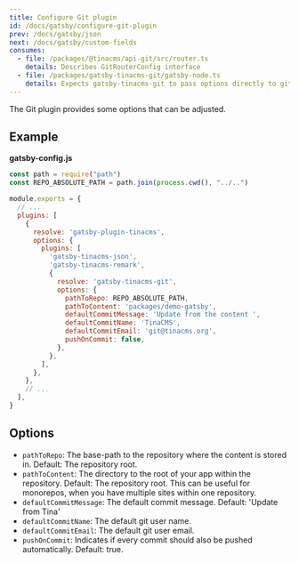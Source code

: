 ```yaml
---
title: Configure Git plugin
id: /docs/gatsby/configure-git-plugin
prev: /docs/gatsby/json
next: /docs/gatsby/custom-fields
consumes:
  - file: /packages/@tinacms/api-git/src/router.ts
    details: Describes GitRouterConfig interface
  - file: /packages/gatsby-tinacms-git/gatsby-node.ts
    details: Expects gatsby-tinacms-git to pass options directly to git router
---
```


The Git plugin provides some options that can be adjusted.

## Example

**gatsby-config.js**

```javascript
const path = require("path")
const REPO_ABSOLUTE_PATH = path.join(process.cwd(), "../..")

module.exports = {
  // ...
  plugins: [
    {
      resolve: 'gatsby-plugin-tinacms',
      options: {
        plugins: [
          'gatsby-tinacms-json',
          'gatsby-tinacms-remark',
          {
            resolve: 'gatsby-tinacms-git',
            options: {
              pathToRepo: REPO_ABSOLUTE_PATH,
              pathToContent: 'packages/demo-gatsby',
              defaultCommitMessage: 'Update from the content ',
              defaultCommitName: 'TinaCMS',
              defaultCommitEmail: 'git@tinacms.org',
              pushOnCommit: false,
            },
          },
        ],
      },
    },
    // ...
  ],
}
```

## Options

- `pathToRepo`: The base-path to the repository where the content is stored in. Default: The repository root.
- `pathToContent`: The directory to the root of your app within the repository. Default: The repository root. This can be useful for monorepos, when you have multiple sites within one repository.
- `defaultCommitMessage`: The default commit message. Default: 'Update from Tina'
- `defaultCommitName`: The default git user name.
- `defaultCommitEmail`: The default git user email.
- `pushOnCommit`: Indicates if every commit should also be pushed automatically. Default: true.
